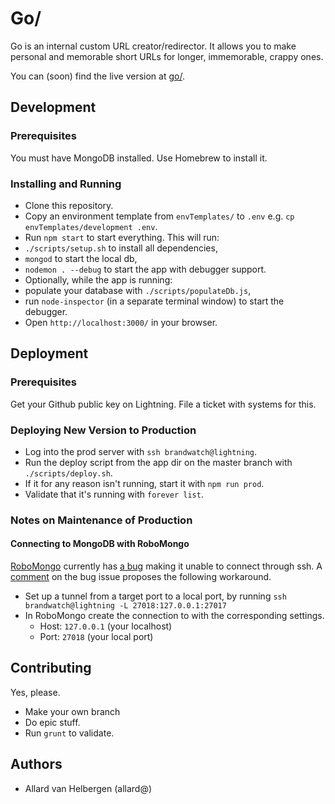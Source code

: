 # Go/

Go is an internal custom URL creator/redirector.
It allows you to make personal and memorable short URLs for longer, immemorable, crappy ones.

You can (soon) find the live version at [go/](http://go/).


## Development

### Prerequisites

You must have MongoDB installed. Use Homebrew to install it.

### Installing and Running

- Clone this repository.
- Copy an environment template from `envTemplates/` to `.env` e.g. `cp envTemplates/development .env`.
- Run `npm start` to start everything. This will run:
 - `./scripts/setup.sh` to install all dependencies,
 - `mongod` to start the local db,
 - `nodemon . --debug` to start the app with debugger support.
- Optionally, while the app is running:
 - populate your database with `./scripts/populateDb.js`,
 - run `node-inspector` (in a separate terminal window) to start the debugger.
- Open `http://localhost:3000/` in your browser.

## Deployment

### Prerequisites

Get your Github public key on Lightning. File a ticket with systems for this.

### Deploying New Version to Production

- Log into the prod server with `ssh brandwatch@lightning`.
- Run the deploy script from the app dir on the master branch with `./scripts/deploy.sh`.
 - If it for any reason isn't running, start it with `npm run prod`.
 - Validate that it's running with `forever list`.

### Notes on Maintenance of Production

#### Connecting to MongoDB with RoboMongo

[RoboMongo](http://robomongo.org/) currently has
[a bug](https://github.com/paralect/robomongo/issues/484)
making it unable to connect through ssh.
A [comment](https://github.com/paralect/robomongo/issues/484#issuecomment-47926092)
on the bug issue proposes the following workaround.

- Set up a tunnel from a target port to a local port, by running `ssh brandwatch@lightning -L 27018:127.0.0.1:27017`
- In RoboMongo create the connection to with the corresponding settings.
  - Host: `127.0.0.1` (your localhost)
  - Port: `27018` (your local port)

## Contributing

Yes, please.

- Make your own branch
- Do epic stuff.
- Run `grunt` to validate.


## Authors

- Allard van Helbergen (allard@)
